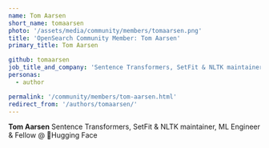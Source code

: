 ```yaml
---
name: Tom Aarsen
short_name: tomaarsen
photo: '/assets/media/community/members/tomaarsen.png'
title: 'OpenSearch Community Member: Tom Aarsen'
primary_title: Tom Aarsen

github: tomaarsen
job_title_and_company: 'Sentence Transformers, SetFit & NLTK maintainer, ML Engineer & Fellow @ 🤗Hugging Face'
personas:
  - author

permalink: '/community/members/tom-aarsen.html'
redirect_from: '/authors/tomaarsen/'
---
```


**Tom Aarsen** Sentence Transformers, SetFit & NLTK maintainer, ML Engineer & Fellow @ 🤗Hugging Face